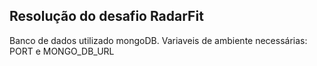 ## Resolução do desafio RadarFit

Banco de dados utilizado mongoDB.
Variaveis de ambiente necessárias: PORT e MONGO_DB_URL

